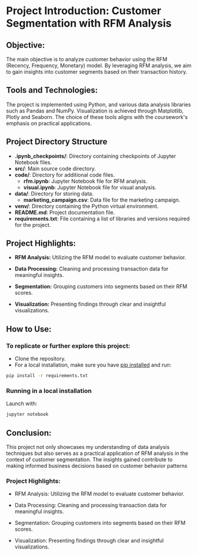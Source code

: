 # Project Introduction: Customer Segmentation with RFM Analysis
## __Objective:__
The main objective is to analyze customer behavior using the RFM (Recency, Frequency, Monetary) model. By leveraging RFM analysis, we aim to gain insights into customer segments based on their transaction history.

## __Tools and Technologies:__
The project is implemented using Python, and various data analysis libraries such as Pandas and NumPy. Visualization is achieved through Matplotlib, Plotly and Seaborn. The choice of these tools aligns with the coursework's emphasis on practical applications.

## Project Directory Structure

- **.ipynb_checkpoints/**: Directory containing checkpoints of Jupyter Notebook files.
- **src/**: Main source code directory.
- **code/**: Directory for additional code files.
  - **rfm.ipynb**: Jupyter Notebook file for RFM analysis.
  - **visual.ipynb**: Jupyter Notebook file for visual analysis.
- **data/**: Directory for storing data.
  - **marketing_campaign.csv**: Data file for the marketing campaign.
- **venv/**: Directory containing the Python virtual environment.
- **README.md**: Project documentation file.
- **requirements.txt**: File containing a list of libraries and versions required for the project.

## __Project Highlights:__

- __RFM Analysis:__ Utilizing the RFM model to evaluate customer behavior.

- __Data Processing:__ Cleaning and processing transaction data for meaningful insights.

- __Segmentation:__ Grouping customers into segments based on their RFM scores.

- __Visualization:__ Presenting findings through clear and insightful visualizations.

## __How to Use:__
### To replicate or further explore this project:

- Clone the repository.
- For a local installation, make sure you have
[pip installed](https://pip.readthedocs.io/en/stable/installing/) and run:

```bash
pip install -r requirements.txt
```

### Running in a local installation

Launch with:

```bash
jupyter notebook
```

## Conclusion:
This project not only showcases my understanding of data analysis techniques but also serves as a practical application of RFM analysis in the context of customer segmentation. The insights gained contribute to making informed business decisions based on customer behavior patterns 
### Project Highlights:
- RFM Analysis: Utilizing the RFM model to evaluate customer behavior.

- Data Processing: Cleaning and processing transaction data for meaningful insights.

- Segmentation: Grouping customers into segments based on their RFM scores.

- Visualization: Presenting findings through clear and insightful visualizations.
